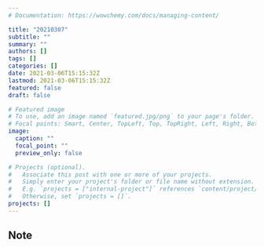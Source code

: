 ```yaml
---
# Documentation: https://wowchemy.com/docs/managing-content/

title: "20210307"
subtitle: ""
summary: ""
authors: []
tags: []
categories: []
date: 2021-03-06T15:15:32Z
lastmod: 2021-03-06T15:15:32Z
featured: false
draft: false

# Featured image
# To use, add an image named `featured.jpg/png` to your page's folder.
# Focal points: Smart, Center, TopLeft, Top, TopRight, Left, Right, BottomLeft, Bottom, BottomRight.
image:
  caption: ""
  focal_point: ""
  preview_only: false

# Projects (optional).
#   Associate this post with one or more of your projects.
#   Simply enter your project's folder or file name without extension.
#   E.g. `projects = ["internal-project"]` references `content/project/deep-learning/index.md`.
#   Otherwise, set `projects = []`.
projects: []
---
```


## Note

